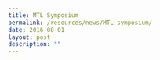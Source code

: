 ```yaml
---
title: MTL Symposium
permalink: /resources/news/MTL-symposium/
date: 2016-08-01
layout: post
description: ""
---
```

